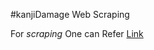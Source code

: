 #kanjiDamage Web Scraping 

For *scraping* One can Refer [Link](https://www.edureka.co/blog/web-scraping-with-python/) 